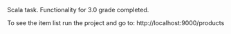 Scala task.
Functionality for 3.0 grade completed.

To see the item list run the project and go to: http://localhost:9000/products